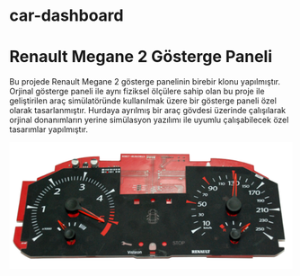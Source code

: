 # car-dashboard
# Renault Megane 2 Gösterge Paneli
Bu projede Renault Megane 2 gösterge panelinin birebir klonu yapılmıştır. Orjinal gösterge paneli ile aynı fiziksel ölçülere sahip olan bu proje ile geliştirilen araç simülatöründe kullanılmak üzere bir gösterge paneli özel olarak tasarlanmıştır. Hurdaya ayrılmış bir araç gövdesi üzerinde çalışılarak orjinal donanımların yerine simülasyon yazılımı ile uyumlu çalışabilecek özel tasarımlar yapılmıştır.

![Alt text](https://github.com/ramazankula/car-dashboard/blob/503061cc2ed14213c88d0f38ebdc921312808fa4/car-dashboard.png?raw=true "Renault Megane 2 Dashboard")

